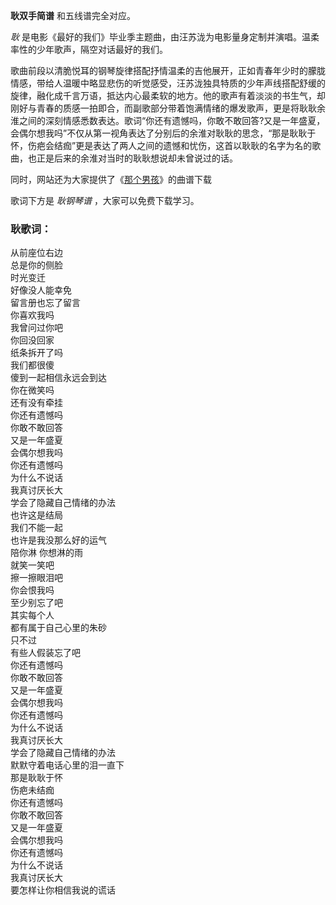 

**耿双手简谱** 和五线谱完全对应。

_耿_ 是电影《最好的我们》毕业季主题曲，由汪苏泷为电影量身定制并演唱。温柔率性的少年歌声，隔空对话最好的我们。

歌曲前段以清脆悦耳的钢琴旋律搭配抒情温柔的吉他展开，正如青春年少时的朦胧情感，带给人温暖中略显悲伤的听觉感受，汪苏泷独具特质的少年声线搭配舒缓的旋律，融化成千言万语，抵达内心最柔软的地方。他的歌声有着淡淡的书生气，却刚好与青春的质感一拍即合，而副歌部分带着饱满情绪的爆发歌声，更是将耿耿余淮之间的深刻情感悉数表达。歌词“你还有遗憾吗，你敢不敢回答?又是一年盛夏，会偶尔想我吗”不仅从第一视角表达了分别后的余淮对耿耿的思念，“那是耿耿于怀，伤疤会结痂”更是表达了两人之间的遗憾和忧伤，这首以耿耿的名字为名的歌曲，也正是后来的余淮对当时的耿耿想说却未曾说过的话。

同时，网站还为大家提供了《[那个男孩](Music-8048-那个男孩-夏至未至插曲.html "那个男孩")》的曲谱下载

歌词下方是 _耿钢琴谱_ ，大家可以免费下载学习。

### 耿歌词：

从前座位右边  
总是你的侧脸  
时光变迁  
好像没人能幸免  
留言册也忘了留言  
你喜欢我吗  
我曾问过你吧  
你回没回家  
纸条拆开了吗  
我们都很傻  
傻到一起相信永远会到达  
你在微笑吗  
还有没有牵挂  
你还有遗憾吗  
你敢不敢回答  
又是一年盛夏  
会偶尔想我吗  
你还有遗憾吗  
为什么不说话  
我真讨厌长大  
学会了隐藏自己情绪的办法  
也许这是结局  
我们不能一起  
也许是我没那么好的运气  
陪你淋 你想淋的雨  
就笑一笑吧  
擦一擦眼泪吧  
你会恨我吗  
至少别忘了吧  
其实每个人  
都有属于自己心里的朱砂  
只不过  
有些人假装忘了吧  
你还有遗憾吗  
你敢不敢回答  
又是一年盛夏  
会偶尔想我吗  
你还有遗憾吗  
为什么不说话  
我真讨厌长大  
学会了隐藏自己情绪的办法  
默默守着电话心里的泪一直下  
那是耿耿于怀  
伤疤未结痂  
你还有遗憾吗  
你敢不敢回答  
又是一年盛夏  
会偶尔想我吗  
你还有遗憾吗  
为什么不说话  
我真讨厌长大  
要怎样让你相信我说的谎话

